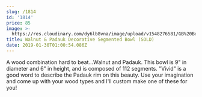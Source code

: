 ```yaml
---
slug: /1814
id: '1814'
price: 85
image: >-
  https://res.cloudinary.com/dy6lb8vna/image/upload/v1548276581/GB%20Bowlworks%20Gallery/DSC_3075a.jpg
title: Walnut & Padauk Decorative Segmented Bowl (SOLD)
date: 2019-01-30T01:00:54.086Z
---
```

A wood combination hard to beat...Walnut and Padauk. This bowl is 9" in diameter and 6" in height, and is composed of 112 segments. "Vivid" is a good word to describe the Padauk rim on this beauty. Use your imagination and come up with your wood types and I'll custom make one of these for you!
